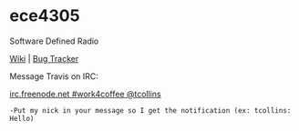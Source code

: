 ece4305
=======

Software Defined Radio

[Wiki](https://github.com/WiLab/ece4305/wiki) | [Bug Tracker](https://github.com/WiLab/ece4305/issues)

Message Travis on IRC:

[irc.freenode.net #work4coffee @tcollins](http://webchat.freenode.net?channels=%23work4coffee&prompt=1)

    -Put my nick in your message so I get the notification (ex: tcollins: Hello)



